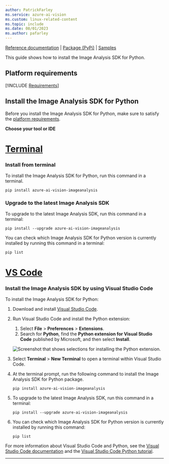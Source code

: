 ```yaml
---
author: PatrickFarley
ms.service: azure-ai-vision
ms.custom: linux-related-content
ms.topic: include
ms.date: 08/01/2023
ms.author: pafarley
---
```


[Reference documentation](https://aka.ms/azsdk/image-analysis/ref-docs/python) | [Package (PyPi)](https://aka.ms/azsdk/image-analysis/package/pypi) | [Samples](https://aka.ms/azsdk/image-analysis/samples/python)

This guide shows how to install the Image Analysis SDK for Python.

## Platform requirements

[!INCLUDE [Requirements](python-requirements.md)]

## Install the Image Analysis SDK for Python

Before you install the Image Analysis SDK for Python, make sure to satisfy the [platform requirements](#platform-requirements).

**Choose your tool or IDE**

# [Terminal](#tab/terminal)

### Install from terminal

To install the Image Analysis SDK for Python, run this command in a terminal.

```console
pip install azure-ai-vision-imageanalysis
```

### Upgrade to the latest Image Analysis SDK

To upgrade to the latest Image Analysis SDK, run this command in a terminal:

```console
pip install --upgrade azure-ai-vision-imageanalysis
```

You can check which Image Analysis SDK for Python version is currently installed by running this command in a terminal:

```console
pip list
```

# [VS Code](#tab/vscode)

### Install the Image Analysis SDK by using Visual Studio Code

To install the Image Analysis SDK for Python:

1. Download and install [Visual Studio Code](https://code.visualstudio.com/Download).
1. Run Visual Studio Code and install the Python extension:

   1. Select **File** > **Preferences** > **Extensions**. 
   1. Search for **Python**, find the **Python extension for Visual Studio Code** published by Microsoft, and then select **Install**.

   ![Screenshot that shows selections for installing the Python extension.](~/articles/ai-services/speech-service/media/sdk/qs-python-vscode-python-extension.png)

1. Select **Terminal** > **New Terminal** to open a terminal within Visual Studio Code. 
1. At the terminal prompt, run the following command to install the Image Analysis SDK for Python package. 
    ```console
    pip install azure-ai-vision-imageanalysis
    ```

1. To upgrade to the latest Image Analysis SDK, run this command in a terminal:
    ```console
    pip install --upgrade azure-ai-vision-imageanalysis
    ```

1. You can check which Image Analysis SDK for Python version is currently installed by running this command:
    ```console
    pip list
    ```

For more information about Visual Studio Code and Python, see the [Visual Studio Code documentation](https://code.visualstudio.com/docs) and the [Visual Studio Code Python tutorial](https://code.visualstudio.com/docs/python/python-tutorial).

---
